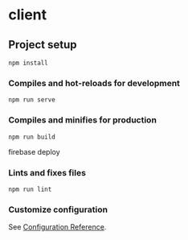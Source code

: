 # client

## Project setup
```
npm install
```

### Compiles and hot-reloads for development
```
npm run serve
```

### Compiles and minifies for production
```
npm run build
```
firebase deploy

### Lints and fixes files
```
npm run lint
```

### Customize configuration
See [Configuration Reference](https://cli.vuejs.org/config/).
